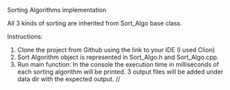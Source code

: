 Sorting Algorithms implementation

All 3 kinds of sorting are inherited from Sort_Algo base class.

Instructions:

1. Clone the project from Github using the link to your IDE (I used Clion)
2. Sort Algorithm object is represented in Sort_Algo.h and Sort_Algo.cpp.
3. Run main function:
    In the console the execution time in milliseconds of each sorting algorithm will be printed.
    3 output files will be added under data dir with the expected output.
//